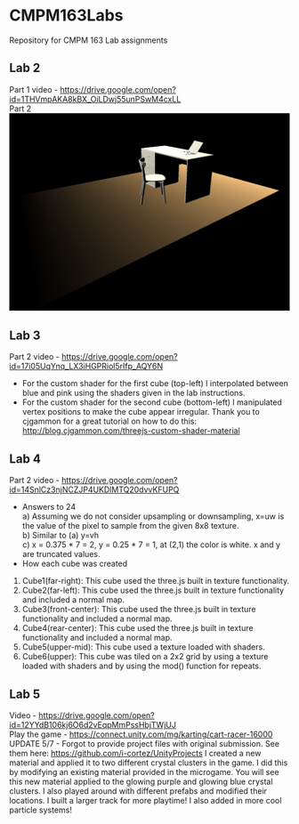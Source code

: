 # CMPM163Labs
Repository for CMPM 163 Lab assignments
## Lab 2
Part 1 video - https://drive.google.com/open?id=1THVmpAKA8kBX_OiLDwj55unPSwM4cxLL  
Part 2  
![](images/working_from_home.jpg)
## Lab 3
Part 2 video - https://drive.google.com/open?id=17i05UqYnq_LX3iHGPRiol5rIfp_AQY6N
- For the custom shader for the first cube (top-left) I interpolated between blue and pink using the shaders given in the lab instructions.
- For the custom shader for the second cube (bottom-left) I manipulated vertex positions to make the cube appear irregular. Thank you to cjgammon for a great tutorial on how to do this: http://blog.cjgammon.com/threejs-custom-shader-material
## Lab 4
Part 2 video - https://drive.google.com/open?id=14SnlCz3njNCZJP4UKDlMTQ20dvvKFUPQ
- Answers to 24  
a) Assuming we do not consider upsampling or downsampling, x=uw is the value of the pixel to sample from the given 8x8 texture.  
b) Similar to (a) y=vh  
c) x = 0.375 * 7 = 2, y = 0.25 * 7 = 1, at (2,1) the color is white. x and y are truncated values.  
- How each cube was created  
1) Cube1(far-right): This cube used the three.js built in texture functionality.  
2) Cube2(far-left): This cube used the three.js built in texture functionality and included a normal map.  
3) Cube3(front-center): This cube used the three.js built in texture functionality and included a normal map.  
4) Cube4(rear-center): This cube used the three.js built in texture functionality and included a normal map.
5) Cube5(upper-mid): This cube used a texture loaded with shaders.
6) Cube6(upper): This cube was tiled on a 2x2 grid by using a texture loaded with shaders and by using the mod() function for repeats.  
## Lab 5
Video - https://drive.google.com/open?id=12YYdB106kj6O6d2vEqpMmPssHbjTWjUJ  
Play the game - https://connect.unity.com/mg/karting/cart-racer-16000  
UPDATE 5/7 - Forgot to provide project files with original submission. See them here: https://github.com/i-cortez/UnityProjects
I created a new material and applied it to two different crystal clusters in the game. I did this by modifying an existing material provided in the microgame. You will see this new material applied to the glowing purple and glowing blue crystal clusters. I also played around with different prefabs and modified their locations. I built a larger track for more playtime! I also added in more cool particle systems!

